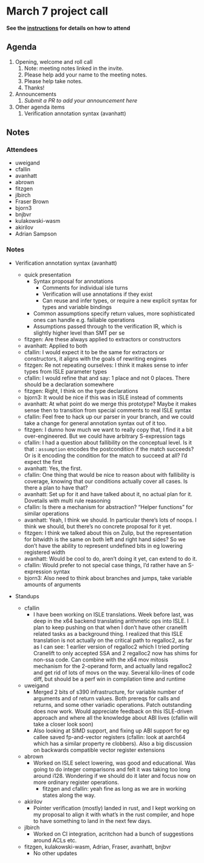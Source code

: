 # March 7 project call

**See the [instructions](../README.md) for details on how to attend**

## Agenda
1. Opening, welcome and roll call
    1. Note: meeting notes linked in the invite.
    1. Please help add your name to the meeting notes.
    1. Please help take notes.
    1. Thanks!
1. Announcements
    1. _Submit a PR to add your announcement here_
1. Other agenda items
    1. Verification annotation syntax (avanhatt)

## Notes

### Attendees
- uweigand
- cfallin
- avanhatt
- abrown
- fitzgen
- jlbirch
- Fraser Brown
- bjorn3
- bnjbvr
- kulakowski-wasm
- akirilov
- Adrian Sampson

### Notes

- Verification annotation syntax (avanhatt)
    - quick presentation
        - Syntax proposal for annotations
	        - Comments for individual isle turns
	        - Verification will use annotations if they exist
    	    - Can reuse and infer types, or require a new explicit syntax for types and variable bindings
    	- Common assumptions specify return values, more sophisticated ones can handle e.g. failiable operations
    	- Assumptions passed through to the verification IR, which is slightly higher level than SMT per se
    - fitzgen: Are these always applied to extractors or constructors
    - avanhatt: Applied to both
    - cfallin: I would expect it to be the same for extractors or constructors, it aligns with the goals of rewriting engines
    - fitzgen: Re not repeating ourselves: I think it makes sense to infer types from ISLE parameter types
    - cfallin: I would refine that and say: 1 place and not 0 places. There should be a declaration somewhere
    - fitzgen: Right, I think on the type declarations
    - bjorn3: It would be nice if this was in ISLE instead of comments
    - avanhatt: At what point do we merge this prototype? Maybe it makes sense then to transition from special comments to real ISLE syntax
    - cfallin: Feel free to hack up our parser in your branch, and we could take a change for general annotation syntax out of it too.
    - fitzgen: I dunno how much we want to really copy that, I find it a bit over-engineered. But we could have arbitrary S-expression tags
    - cfallin: I had a question about fallibility on the conceptual level. Is it that : `assumption` encodes the postcondition if the match succeeds? Or is it encoding the condition for the match to succeed at all? I’d expect the first
    - avanhatt: Yes, the first.
    - cfallin: One thing that would be nice to reason about with fallibility is coverage, knowing that our conditions actually cover all cases. Is there a plan to have that?
    - avanhatt: Set up for it and have talked about it, no actual plan for it. Dovetails with multi rule reasoning
    - cfallin: Is there a mechanism for abstraction? “Helper functions” for similar operations
    - avanhatt: Yeah, I think we should. In particular there’s lots of noops. I think we should, but there’s no concrete proposal for it yet.
    - fitzgen: I think we talked about this on Zulip, but the representation for bitwidth is the same on both left and right hand sides? So we don’t have the ability to represent undefined bits in eg lowering registered width
    - avanhatt: Would be cool to do, aren’t doing it yet, can extend to do it.
    - cfallin: Would prefer to not special case things, I’d rather have an S-expression syntax
    - bjorn3: Also need to think about branches and jumps, take variable amounts of arguments

- Standups
    - cfallin
	    - I have been working on ISLE translations. Week before last, was deep in the x64 backend translating arithmetic ops into ISLE. I plan to keep pushing on that when I don’t have other cranelift related tasks as a background thing. I realized that this ISLE translation is not actually on the critical path to regalloc2, as far as I can see: 1 earlier version of regalloc2 which I tried porting Cranelift to only accepted SSA and 2 regalloc2 now has shims for non-ssa code. Can combine with the x64 mov mitosis mechanism for the 2-operand form, and actually land regalloc2 and get rid of lots of movs on the way. Several kilo-lines of code diff, but should be a perf win in compilation time and runtime
    - uweigand
	    - Merged 2 bits of s390 infrastructure, for variable number of arguments and of return values. Both prereqs for calls and returns, and some other variadic operations. Patch outstanding does now work. Would appreciate feedback on this ISLE-driven approach and where all the knowledge about ABI lives (cfallin will take a closer look soon)
        - Also looking at SIMD support, and fixing up ABI support for eg callee saved fp-and-vector registers (cfallin: look at aarch64 which has a similar property re clobbers). Also a big discussion on backwards compatible vector register extensions
    - abrown
	    - Worked on ISLE select lowering, was good and educational. Was going to do integer comparisons and felt it was taking too long around i128. Wondering if we should do it later and focus now on more ordinary register operations.
	        - fitzgen and cfallin: yeah fine as long as we are in working states along the way.
    - akirilov
	    - Pointer verification (mostly) landed in rust, and I kept working on my proposal to align it with what’s in the rust compiler, and hope to have something to land in the next few days.
    - jlbirch
	    - Worked on CI integration, acritchon had a bunch of suggestions around ACLs etc.
    - fitzgen, kulakowski-wasm, Adrian, Fraser, avanhatt, bnjbvr
	    - No other updates

